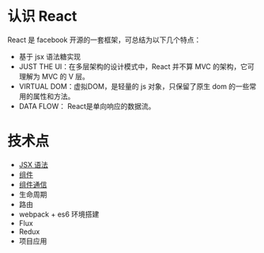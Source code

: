 # 认识 React
React 是 facebook 开源的一套框架，可总结为以下几个特点：
- 基于 jsx 语法糖实现
- JUST THE UI：在多层架构的设计模式中，React 并不算 MVC 的架构，它可理解为 MVC 的 V 层。
- VIRTUAL DOM：虚拟DOM，是轻量的 js 对象，只保留了原生 dom 的一些常用的属性和方法。
- DATA FLOW： React是单向响应的数据流。

# 技术点
- [JSX 语法](https://github.com/dk-lan/react/tree/master/jsx)
- [组件](https://github.com/dk-lan/react/tree/master/component)
- [组件通信](https://github.com/dk-lan/react/tree/master/component/src/communication)
- 生命周期
- 路由
- webpack + es6 环境搭建
- Flux
- Redux
- 项目应用